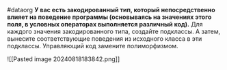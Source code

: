 #dataorg
**У вас есть закодированный тип, который непосредственно влияет на поведение программы (основываясь на значениях этого поля, в условных операторах выполняется различный код).**
Для каждого значения закодированного типа, создайте подклассы. А затем, вынесите соответствующие поведения из исходного класса в эти подклассы. Управляющий код замените полиморфизмом.

![[Pasted image 20240818183842.png]]
